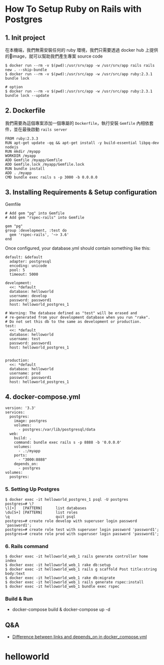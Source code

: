 # How To Setup Ruby on Rails with Postgres

## 1. Init project
在本機端，我們無需安裝任何的 ruby 環境，我們只需要透過 docker hub 上提供的image，就可以幫助我們產生專案 source code

``` 
$ docker run --rm -v $(pwd):/usr/srv/app -w /usr/srv/app rails rails new . --skip-bundle
$ docker run --rm -v $(pwd):/usr/src/app -w /usr/src/app ruby:2.3.1 bundle lock

# option
$ docker run --rm -v $(pwd):/usr/src/app -w /usr/src/app ruby:2.3.1 bundle lock --update
```

## 2. Dockerfile
我們需要為這個專案添加一個專屬的 `Dockerfile`，執行安裝 `Gemfile` 內相依套件，並在最後啟動 `rails server`
```
FROM ruby:2.3.3
RUN apt-get update -qq && apt-get install -y build-essential libpq-dev nodejs
RUN mkdir /myapp
WORKDIR /myapp
ADD Gemfile /myapp/Gemfile
ADD Gemfile.lock /myapp/Gemfile.lock
RUN bundle install
ADD . /myapp
CMD bundle exec rails s -p 3000 -b 0.0.0.0
```

## 3. Installing Requirements & Setup configuration
Gemfile
```
# Add gem "pg" into Gemfile 
# Add gem "rspec-rails" into Gemfile

gem "pg"
group :development, :test do
  gem 'rspec-rails', '~> 3.6'
end
```
Once configured, your database.yml should contain something like this:
```
default: &default
  adapter: postgresql
  encoding: unicode
  pool: 5
  timeout: 5000

development:
  <<: *default
  database: helloworld
  username: develop
  password: password1
  host: helloworld_postgres_1

# Warning: The database defined as "test" will be erased and
# re-generated from your development database when you run "rake".
# Do not set this db to the same as development or production.
test:
  <<: *default
  database: helloworld
  username: test
  password: password1
  host: helloworld_postgres_1


production:
  <<: *default
  database: helloworld
  username: prod
  password: password1
  host: helloworld_postgres_1
```

## 4. docker-compose.yml
```
version: '3.3'
services:
  postgres:
    image: postgres
    volumes:
      - postgres:/var/lib/postgresql/data
  web:
    build: .
    command: bundle exec rails s -p 8888 -b '0.0.0.0'
    volumes:
      - .:/myapp
    ports:
      - "3000:8888"
    depends_on:
      - postgres
volumes:
  postgres:
```

### 5. Setting Up Postgres
```
$ docker exec -it helloworld_postgres_1 psql -U postgres
postgres=# \?
\l[+]   [PATTERN]      list databases
\du[S+] [PATTERN]      list roles
\q                     quit psql
postgres=# create role develop with superuser login password 'password1';
postgres=# create role test with superuser login password 'password1';
postgres=# create role prod with superuser login password 'password1';
```
### 6. Rails command
```
$ docker exec -it helloworld_web_1 rails generate controller home index
$ docker exec -it helloworld_web_1 rake db:setup
$ docker exec -it helloworld_web_1 rails g scaffold Post title:string body:text
$ docker exec -it helloworld_web_1 rake db:migrate
$ docker exec -it helloworld_web_1 rails generate rspec:install
$ docker exec -it helloworld_web_1 bundle exec rspec
```

### Build & Run
- docker-compose build & docker-compose up -d

## Q&A
- [Difference between links and depends_on in docker_compose.yml](https://stackoverflow.com/questions/35832095/difference-between-links-and-depends-on-in-docker-compose-yml)
# helloworld


